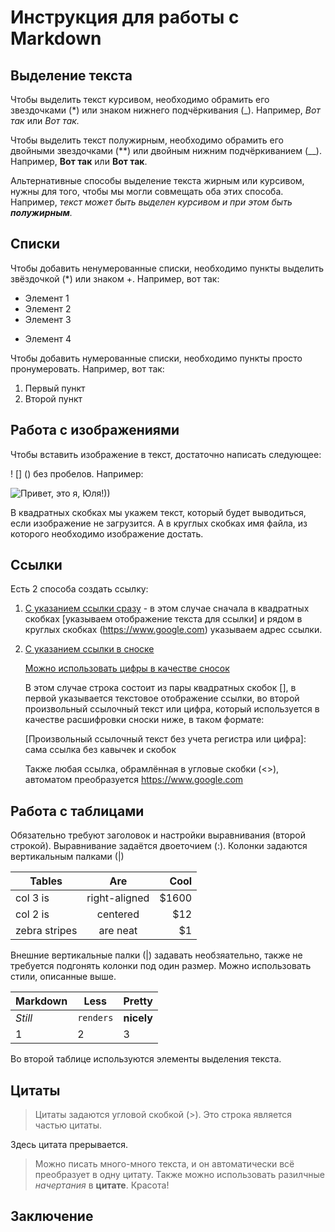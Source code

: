 # Инструкция для работы с Markdown

## Выделение текста

Чтобы выделить текст курсивом, необходимо обрамить его звездочками (*) или знаком
нижнего подчёркивания (_). Например, *Вот так* или _Вот так._

Чтобы выделить текст полужирным, необходимо обрамить его двойными звездочками (**) или двойным нижним подчёркиванием (__). Например, **Вот так** или __Вот так__.

Альтернативные способы выделение текста жирным или курсивом, нужны для того,
чтобы мы могли совмещать оба этих способа. Например, _текст может быть выделен
курсивом и при этом быть **полужирным**._

## Списки

Чтобы добавить ненумерованные списки, необходимо пункты выделить звёздочкой (*) или знаком +. Например, вот так:
* Элемент 1
* Элемент 2
* Элемент 3
+ Элемент 4

Чтобы добавить нумерованные списки, необходимо пункты просто пронумеровать. Например, вот так:
1. Первый пункт
2. Второй пункт

## Работа с изображениями

Чтобы вставить изображение в текст, достаточно написать следующее:

! [] () без пробелов. Например:

![Привет, это я, Юля!))](1626805609192.jpg)

В квадратных скобках мы укажем текст, который будет выводиться, если изображение не
загрузится. А в круглых скобках имя файла, из которого необходимо изображение достать.

## Ссылки
Есть 2 способа создать ссылку:

1. [С указанием ссылки сразу](https://www.google.com) - в этом случае сначала в квадратных скобках [указываем отображение текста для ссылки] и рядом в круглых скобках (https://www.google.com) указываем адрес ссылки.

2. [С указанием ссылки в сноске][Произвольный ссылочный текст без учета регистра]

   [Можно использовать цифры в качестве сносок][1]
   
   В этом случае строка состоит из пары квадратных скобок [], в первой указывается текстовое отображение ссылки, во второй произвольный ссылочный текст или цифра, который используется в качестве расшифровки сноски ниже, в таком формате:

   [Произвольный ссылочный текст без учета регистра или цифра]: сама ссылка без кавычек и скобок

   [Произвольный ссылочный текст без учета регистра]: https://www.mozilla.org
   [1]: https://github.com

   Также любая ссылка, обрамлённая в угловые скобки (<>), автоматом преобразуется
<https://www.google.com>


## Работа с таблицами
Обязательно требуют заголовок и настройки выравнивания (второй строкой). Выравнивание задаётся двоеточием (:). Колонки задаются вертикальным палками (|)

| Tables        | Are           | Cool  |
| ------------- |:-------------:| -----:|
| col 3 is      | right-aligned | $1600 |
| col 2 is      | centered      |   $12 |
| zebra stripes | are neat      |    $1 |

Внешние вертикальные палки (|) задавать необзяательно, также не требуется подгонять колонки под один размер. Можно использовать стили, описанные выше.

Markdown | Less | Pretty
--- | --- | ---
*Still* | `renders` | **nicely**
1 | 2 | 3

Во второй таблице используются элементы выделения текста.
## Цитаты
> Цитаты задаются угловой скобкой (>).
> Это строка является частью цитаты.

Здесь цитата прерывается.

> Можно писать много-много текста, и он автоматически всё преобразует в одну цитату. Также можно использовать разилчные *начертания* в **цитате**. Красота!
## Заключение
